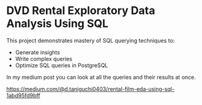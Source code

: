 # DVD Rental Exploratory Data Analysis Using SQL

This project demonstrates mastery of SQL querying techniques to:

- Generate insights
- Write complex queries
- Optimize SQL queries in PostgreSQL

In my medium post you can look at all the queries and their results at once.

https://medium.com/@d.taniguchi0403/rental-film-eda-using-sql-1abd95fd9bff
